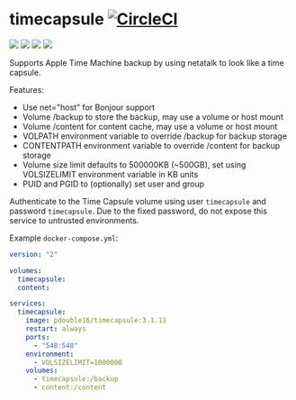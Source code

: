 timecapsule [![CircleCI](https://circleci.com/gh/double16/timecapsule.svg?style=svg&circle-token=6060fdc30159f0f2ec2ca16dfbc0861e843e50e9)](https://circleci.com/gh/double16/timecapsule)
===========

[![](https://images.microbadger.com/badges/image/pdouble16/timecapsule.svg)](http://microbadger.com/images/pdouble16/timecapsule "Get your own image badge on microbadger.com") [![](https://images.microbadger.com/badges/version/pdouble16/timecapsule.svg)](http://microbadger.com/images/pdouble16/timecapsule "Get your own version badge on microbadger.com") [![](https://images.microbadger.com/badges/commit/pdouble16/timecapsule.svg)](http://microbadger.com/images/pdouble16/timecapsule "Get your own version badge on microbadger.com") [![](https://images.microbadger.com/badges/license/pdouble16/timecapsule.svg)](http://microbadger.com/images/pdouble16/timecapsule "Get your own version badge on microbadger.com")

Supports Apple Time Machine backup by using netatalk to look like a time capsule.

Features:
- Use net="host" for Bonjour support
- Volume /backup to store the backup, may use a volume or host mount
- Volume /content for content cache, may use a volume or host mount
- VOLPATH environment variable to override /backup for backup storage
- CONTENTPATH environment variable to override /content for backup storage
- Volume size limit defaults to 500000KB (~500GB), set using VOLSIZELIMIT environment variable in KB units
- PUID and PGID to (optionally) set user and group

Authenticate to the Time Capsule volume using user `timecapsule` and password `timecapsule`. Due to the fixed password, do not expose this service to untrusted environments.

Example `docker-compose.yml`:
```yaml
version: "2"

volumes:
  timecapsule:
  content:

services:
  timecapsule:
    image: pdouble16/timecapsule:3.1.11
    restart: always
    ports:
      - "548:548"
    environment:
      - VOLSIZELIMIT=1000000
    volumes:
      - timecapsule:/backup
      - content:/content
```

